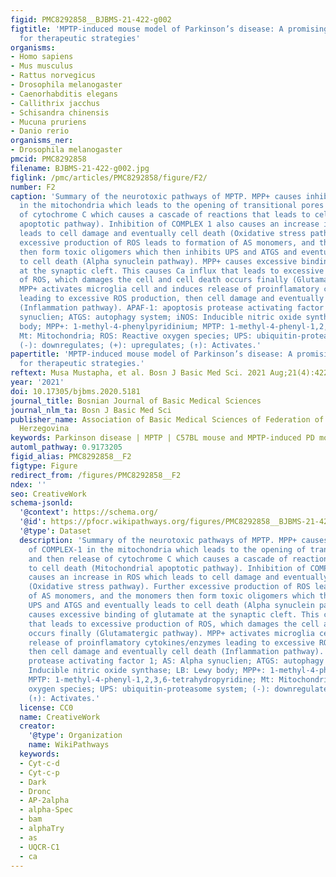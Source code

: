 ```yaml
---
figid: PMC8292858__BJBMS-21-422-g002
figtitle: 'MPTP-induced mouse model of Parkinson’s disease: A promising direction
  for therapeutic strategies'
organisms:
- Homo sapiens
- Mus musculus
- Rattus norvegicus
- Drosophila melanogaster
- Caenorhabditis elegans
- Callithrix jacchus
- Schisandra chinensis
- Mucuna pruriens
- Danio rerio
organisms_ner:
- Drosophila melanogaster
pmcid: PMC8292858
filename: BJBMS-21-422-g002.jpg
figlink: /pmc/articles/PMC8292858/figure/F2/
number: F2
caption: 'Summary of the neurotoxic pathways of MPTP. MPP+ causes inhibition of COMPLEX-1
  in the mitochondria which leads to the opening of transitional pores and then release
  of cytochrome C which causes a cascade of reactions that leads to cell death (Mitochondrial
  apoptotic pathway). Inhibition of COMPLEX 1 also causes an increase in ROS which
  leads to cell damage and eventually cell death (Oxidative stress pathway). Further
  excessive production of ROS leads to formation of AS monomers, and the monomers
  then form toxic oligomers which then inhibits UPS and ATGS and eventually leads
  to cell death (Alpha synuclein pathway). MPP+ causes excessive binding of glutamate
  at the synaptic cleft. This causes Ca influx that leads to excessive production
  of ROS, which damages the cell and cell death occurs finally (Glutamatergic pathway).
  MPP+ activates microglia cell and induces release of proinflamatory cytokines/enzymes
  leading to excessive ROS production, then cell damage and eventually cell death
  (Inflammation pathway). APAF-1: apoptosis protease activating factor 1; AS: Alpha
  synuclien; ATGS: autophagy system; iNOS: Inducible nitric oxide synthase; LB: Lewy
  body; MPP+: 1-methyl-4-phenylpyridinium; MPTP: 1-methyl-4-phenyl-1,2,3,6-tetrahydropyridine;
  Mt: Mitochondria; ROS: Reactive oxygen species; UPS: ubiquitin-proteasome system;
  (-): downregulates; (+): upregulates; (↑): Activates.'
papertitle: 'MPTP-induced mouse model of Parkinson’s disease: A promising direction
  for therapeutic strategies.'
reftext: Musa Mustapha, et al. Bosn J Basic Med Sci. 2021 Aug;21(4):422-433.
year: '2021'
doi: 10.17305/bjbms.2020.5181
journal_title: Bosnian Journal of Basic Medical Sciences
journal_nlm_ta: Bosn J Basic Med Sci
publisher_name: Association of Basic Medical Sciences of Federation of Bosnia and
  Herzegovina
keywords: Parkinson disease | MPTP | C57BL mouse and MPTP-induced PD mouse
automl_pathway: 0.9173205
figid_alias: PMC8292858__F2
figtype: Figure
redirect_from: /figures/PMC8292858__F2
ndex: ''
seo: CreativeWork
schema-jsonld:
  '@context': https://schema.org/
  '@id': https://pfocr.wikipathways.org/figures/PMC8292858__BJBMS-21-422-g002.html
  '@type': Dataset
  description: 'Summary of the neurotoxic pathways of MPTP. MPP+ causes inhibition
    of COMPLEX-1 in the mitochondria which leads to the opening of transitional pores
    and then release of cytochrome C which causes a cascade of reactions that leads
    to cell death (Mitochondrial apoptotic pathway). Inhibition of COMPLEX 1 also
    causes an increase in ROS which leads to cell damage and eventually cell death
    (Oxidative stress pathway). Further excessive production of ROS leads to formation
    of AS monomers, and the monomers then form toxic oligomers which then inhibits
    UPS and ATGS and eventually leads to cell death (Alpha synuclein pathway). MPP+
    causes excessive binding of glutamate at the synaptic cleft. This causes Ca influx
    that leads to excessive production of ROS, which damages the cell and cell death
    occurs finally (Glutamatergic pathway). MPP+ activates microglia cell and induces
    release of proinflamatory cytokines/enzymes leading to excessive ROS production,
    then cell damage and eventually cell death (Inflammation pathway). APAF-1: apoptosis
    protease activating factor 1; AS: Alpha synuclien; ATGS: autophagy system; iNOS:
    Inducible nitric oxide synthase; LB: Lewy body; MPP+: 1-methyl-4-phenylpyridinium;
    MPTP: 1-methyl-4-phenyl-1,2,3,6-tetrahydropyridine; Mt: Mitochondria; ROS: Reactive
    oxygen species; UPS: ubiquitin-proteasome system; (-): downregulates; (+): upregulates;
    (↑): Activates.'
  license: CC0
  name: CreativeWork
  creator:
    '@type': Organization
    name: WikiPathways
  keywords:
  - Cyt-c-d
  - Cyt-c-p
  - Dark
  - Dronc
  - AP-2alpha
  - alpha-Spec
  - bam
  - alphaTry
  - as
  - UQCR-C1
  - ca
---
```

